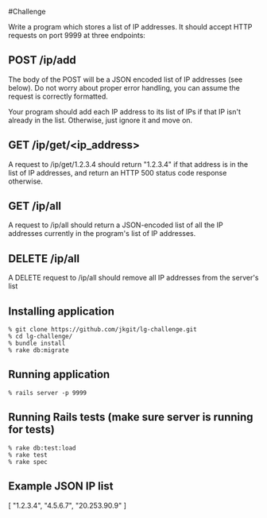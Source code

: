 #Challenge

Write a program which stores a list of IP addresses. It should accept HTTP requests on port 9999 at three endpoints:

## POST /ip/add
The body of the POST will be a JSON encoded list of IP addresses (see below). Do not worry about proper error handling, you can assume the request is correctly formatted.

Your program should add each IP address to its list of IPs if that IP isn't already in the list. Otherwise, just ignore it and move on.

## GET /ip/get/<ip_address>
A request to /ip/get/1.2.3.4 should return "1.2.3.4" if that address is in the list of IP addresses, and return an HTTP 500 status code response otherwise.

## GET /ip/all
A request to /ip/all should return a JSON-encoded list of all the IP addresses currently in the program's list of IP addresses.

## DELETE /ip/all
A DELETE request to /ip/all should remove all IP addresses from the server's list

## Installing application

	% git clone https://github.com/jkgit/lg-challenge.git
	% cd lg-challenge/
	% bundle install
	% rake db:migrate
	
## Running application

    % rails server -p 9999
    
## Running Rails tests (make sure server is running for tests)

    % rake db:test:load
    % rake test    
    % rake spec    

## Example JSON IP list

[
  "1.2.3.4",
  "4.5.6.7",
  "20.253.90.9"
]

